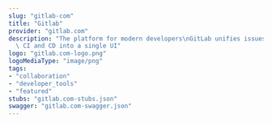 ```yaml
---
slug: "gitlab-com"
title: "Gitlab"
provider: "gitlab.com"
description: "The platform for modern developers\nGitLab unifies issues, code review,\
  \ CI and CD into a single UI"
logo: "gitlab.com-logo.png"
logoMediaType: "image/png"
tags:
- "collaboration"
- "developer_tools"
- "featured"
stubs: "gitlab.com-stubs.json"
swagger: "gitlab.com-swagger.json"
---
```

